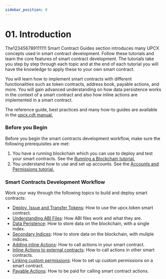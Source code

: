 ```yaml
---
sidebar_position: 0
---
```


# 01. Introduction

The123456789111111 Smart Contract Guides section introduces many UPCX concepts used in smart contract development. Follow these tutorials and learn the core features of smart contract development. The tutorials take you step by step through each topic and at the end of each tutorial you will have the knowledge to apply these to your own smart contract.

You will learn how to implement smart contracts with different functionalities such as token contracts, address book, payable actions, and more. You will gain advanced understanding on how data persistence works in the context of a smart contract and also how inline actions are implemented in a smart contract.

The reference guide, best practices and many how-to guides are available in the [upcx.cdt manual.](https://developers.upcx.io/manuals/upcx.cdt/latest/index)

### Before you Begin

Before you begin the smart contracts development workflow, make sure the following prerequisites are met:

1. You have a running blockchain which you can use to deploy and test your smart contracts. See the [Running a Blockchain tutorial.](01_before-you-begin/10_running-a-blockchain.md)
2. You understand how to use and set up accounts. See the [Accounts and Permissions tutorial.](01_before-you-begin/20_accounts-and-permissions.md)

### Smart Contracts Development Workflow

Work your way through the following topics to build and deploy smart contracts:

- [Deploy, Issue and Transfer Tokens](20_deploy-issue-and-transfer-tokens.md): How to use the upcx.token smart contract.
- [Understanding ABI Files](30_understanding-ABI-files.md): How ABI files work and what they are.
- [Data Peristence](40_data-persistence.md): How to store data on the blockchain, with a single index.
- [Secondary Indices](50_secondary-indices.md): How to store data on the blockchain, with muliple indices.
- [Adding inline Actions](60_adding-inline-actions.md): How to call actions in your smart contract.
- [Inline Actions to external contracts](70_inline-action-to-external-contract.md): How to call actions in other smart contracts.
- [Linking custom permissions](80_linking-custom-permission.md): How to set up custom permissions on a smart contract.
- [Payable Actions](90_payable-actions.md): How to be paid for calling smart contract actions.
